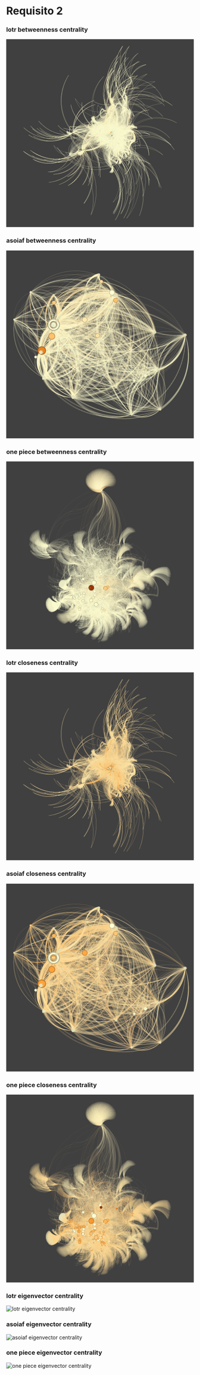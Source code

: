 <h1>Requisito 2</h1>

<h3>lotr betweenness centrality</h3>

![lotr betweenness centrality](https://github.com/ViniciusBulhoes/AED2/blob/main/U3T1/Requisito_02/img/lotr_betweenness_centrality.png)

<h3>asoiaf betweenness centrality</h3>

![asoiaf betweenness centrality](https://github.com/ViniciusBulhoes/AED2/blob/main/U3T1/Requisito_02/img/asoiaf_betweenness_centrality.png)

<h3>one piece betweenness centrality</h3>

![one piece betweenness centrality](https://github.com/ViniciusBulhoes/AED2/blob/main/U3T1/Requisito_02/img/one_piece_betweenness_centrality.png)

<p align=justify>
  
</p>

<h3>lotr closeness centrality</h3>

![lotr closeness centrality](https://github.com/ViniciusBulhoes/AED2/blob/main/U3T1/Requisito_02/img/lotr_closeness_centrality.png)

<h3>asoiaf closeness centrality</h3>

![asoiaf closeness centrality](https://github.com/ViniciusBulhoes/AED2/blob/main/U3T1/Requisito_02/img/asoiaf_closeness_centrality.png)

<h3>one piece closeness centrality</h3>

![one piece closeness centrality](https://github.com/ViniciusBulhoes/AED2/blob/main/U3T1/Requisito_02/img/one_piece_closeness_centrality.png)

<p align=justify>
  
</p>

<h3>lotr eigenvector centrality</h3>

![lotr eigenvector centrality](https://github.com/ViniciusBulhoes/AED2/blob/main/U3T1/Requisito_02/img/lotr_egenvector_centrality.png)

<h3>asoiaf eigenvector centrality</h3>

![asoiaf eigenvector centrality](https://github.com/ViniciusBulhoes/AED2/blob/main/U3T1/Requisito_02/img/asoiaf_egenvector_centrality.png)

<h3>one piece eigenvector centrality</h3>

![one piece eigenvector centrality](https://github.com/ViniciusBulhoes/AED2/blob/main/U3T1/Requisito_02/img/one_piece_egenvector_centrality.png)

<p align=justify>

</p>
